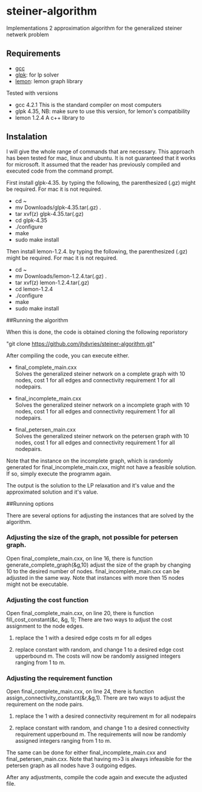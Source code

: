 steiner-algorithm
=================

Implementations 2 approximation algorithm for the generalized steiner netwerk problem

## Requirements

* [gcc](http://gcc.gnu.org)
* [glpk](http://ftp.gnu.org/gnu/glpk/): for lp solver
* [lemon](http://lemon.cs.elte.hu/trac/lemon/wiki/Downloads): lemon graph library

Tested with versions 

* gcc 4.2.1    This is the standard compiler on most computers
* glpk 4.35,   NB: make sure to use this version, for lemon's compatibility
* lemon 1.2.4  A c++ library to 

## Instalation
I will give the whole range of commands that are necessary. This approach has been tested for mac, linux and ubuntu. It is not guaranteed that it works for microsoft. It assumed that the reader has previously compiled and executed code from the command prompt.

First install glpk-4.35. by typing the following, the parenthesized (.gz) might be required. For mac it is not required.

* cd ~
* mv Downloads/glpk-4.35.tar(.gz) .
* tar xvf(z) glpk-4.35.tar(.gz)
* cd glpk-4.35
* ./configure
* make
* sudo make install 

Then install lemon-1.2.4. by typing the following, the parenthesized (.gz) might be required. For mac it is not required.

* cd ~
* mv Downloads/lemon-1.2.4.tar(.gz) .
* tar xvf(z) lemon-1.2.4.tar(.gz)
* cd lemon-1.2.4
* ./configure
* make
* sudo make install 

##Running the algorithm

When this is done, the code is obtained cloning the following reporistory

"git clone https://github.com/jhdvries/steiner-algorithm.git"

After compiling the code, you can execute either.

* final_complete_main.cxx    
Solves the generalized steiner network on a complete graph with 10 nodes, cost 1 for all edges and connectivity requirement 1 for all nodepairs. 

* final_incomplete_main.cxx    
Solves the generalized steiner network on a incomplete graph with 10 nodes, cost 1 for all edges and connectivity requirement 1 for all nodepairs.

* final_petersen_main.cxx    
Solves the generalized steiner network on the petersen graph with 10 nodes, cost 1 for all edges and connectivity requirement 1 for all nodepairs.

Note that the instance on the incomplete graph, which is randomly generated for final_incomplete_main.cxx, might not have a feasible solution. If so, simply execute the programm again. 

The output is the solution to the LP relaxation and it's value and the approximated solution and it's value.

##Running options

There are several options for adjusting the instances that are solved by the algorithm. 

### Adjusting the size of the graph, not possible for petersen graph.

Open final_complete_main.cxx, on line 16, there is function generate_complete_graph(&g,10) adjust the size of the graph by changing 10 to the desired number of nodes. final_incomplete_main.cxx can be adjusted in the same way. Note that instances with more then 15 nodes might not be executable.

### Adjusting the cost function

Open final_complete_main.cxx, on line 20, there is function fill_cost_constant(&c, &g, 1); There are two ways to adjust the cost assignment to the node edges. 

1. replace the 1 with a desired edge costs m for all edges

2. replace constant with random, and change 1 to a desired edge cost upperbound m. The costs will now be randomly assigned integers ranging from 1 to m.  

### Adjusting the requirement function 
Open final_complete_main.cxx, on line 24, there is function assign_connectivity_constant(&r,&g,1). There are two ways to adjust the requirement on the node pairs. 

1. replace the 1 with a desired connectivity requirement m for all nodepairs

2. replace constant with random, and change 1 to a desired connectivity requirement upperbound m. The requirements will now be randomly assigned integers ranging from 1 to m.  

The same can be done for either final_incomplete_main.cxx and final_petersen_main.cxx. Note that having m>3 is always infeasible for the petersen graph as all nodes have 3 outgoing edges.

After any adjustments, compile the code again and execute the adjusted file.
